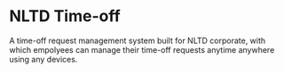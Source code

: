 # NLTD Time-off
A time-off request management system built for NLTD corporate, with which empolyees can manage their time-off requests anytime anywhere using any devices.
